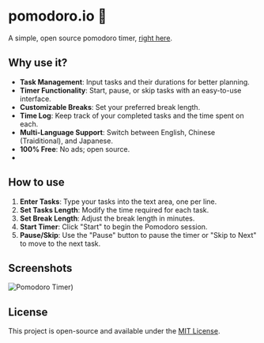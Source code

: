 # pomodoro.io 🍅
A simple, open source pomodoro timer, [right here]([https://ryaeung.github.io/pomodoro.io/]).

## Why use it?

- **Task Management**: Input tasks and their durations for better planning.
- **Timer Functionality**: Start, pause, or skip tasks with an easy-to-use interface.
- **Customizable Breaks**: Set your preferred break length.
- **Time Log**: Keep track of your completed tasks and the time spent on each.
- **Multi-Language Support**: Switch between English, Chinese (Traiditional), and Japanese.
- **100% Free**: No ads; open source.
- 
## How to use

1. **Enter Tasks**: Type your tasks into the text area, one per line.
2. **Set Tasks Length**: Modify the time required for each task.
3. **Set Break Length**: Adjust the break length in minutes.
4. **Start Timer**: Click "Start" to begin the Pomodoro session.
5. **Pause/Skip**: Use the "Pause" button to pause the timer or "Skip to Next" to move to the next task.

## Screenshots

![Pomodoro Timer]([https://cdn.discordapp.com/attachments/999680763379322901/1283789665228427304/2024-09-12_10.01.36.png?ex=66e445cb&is=66e2f44b&hm=d511472654a1879b2e010d09fd7747455bcd4ea09dcb7f2935414c73f63a1c03&))

## License

This project is open-source and available under the [MIT License](LICENSE).
